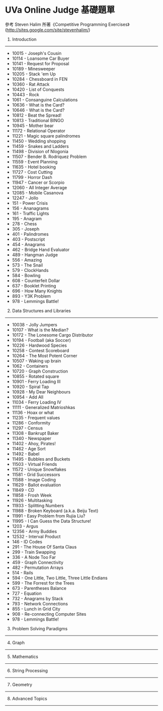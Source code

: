 UVa Online Judge 基礎題單
==================================================
參考 Steven Halim 所著《Competitive Programming Exercises》 (http://sites.google.com/site/stevenhalim/)

1. Introduction
--------------------------------------------------
* 10015 - Joseph's Cousin
* 10114 - Loansome Car Buyer
* 10141 - Request for Proposal
* 10189 - Minesweeper
* 10205 - Stack 'em Up
* 10284 - Chessboard in FEN
* 10360 - Rat Attack
* 10420 - List of Conquests
* 10443 - Rock
* 1061 - Consanguine Calculations
* 10636 - What is the Card?
* 10646 - What is the Card?
* 10812 - Beat the Spread!
* 10813 - Traditional BINGO
* 10945 - Mother bear
* 11172 - Relational Operator
* 11221 - Magic square palindromes
* 11450 - Wedding shopping
* 11459 - Snakes and Ladders
* 11498 - Division of Nlogonia
* 11507 - Bender B. Rodriquez Problem
* 11559 - Event Planning
* 11635 - Hotel booking
* 11727 - Cost Cutting
* 11799 - Horror Dash
* 11947 - Cancer or Scorpio
* 12060 - All Integer Average
* 12085 - Mobile Casanova
* 12247 - Jollo
* 151 - Power Crisis
* 156 - Ananagrams
* 161 - Traffic Lights
* 195 - Anagram
* 278 - Chess
* 305 - Joseph
* 401 - Palindromes
* 403 - Postscript
* 454 - Anagrams
* 462 - Bridge Hand Evaluator
* 489 - Hangman Judge
* 556 - Amazing
* 573 - The Snail
* 579 - ClockHands
* 584 - Bowling
* 608 - Counterfeit Dollar
* 637 - Booklet Printing
* 696 - How Many Knights
* 893 - Y3K Problem
* 978 - Lemmings Battle!

2. Data Structures and Libraries
--------------------------------------------------
* 10038 - Jolly Jumpers
* 10107 - What is the Median?
* 10172 - The Lonesome Cargo Distributor
* 10194 - Football (aka Soccer)
* 10226 - Hardwood Species
* 10258 - Contest Scoreboard
* 10264 - The Most Potent Corner
* 10507 - Waking up brain
* 1062 - Containers
* 10720 - Graph Construction
* 10855 - Rotated square
* 10901 - Ferry Loading III
* 10920 - Spiral Tap
* 10928 - My Dear Neighbours
* 10954 - Add All
* 11034 - Ferry Loading IV
* 11111 - Generalized Matrioshkas
* 11136 - Hoax or what
* 11235 - Frequent values
* 11286 - Conformity
* 11297 - Census
* 11308 - Bankrupt Baker
* 11340 - Newspaper
* 11402 - Ahoy, Pirates!
* 11462 - Age Sort
* 11492 - Babel
* 11495 - Bubbles and Buckets
* 11503 - Virtual Friends
* 11572 - Unique Snowflakes
* 11581 - Grid Successors
* 11588 - Image Coding
* 11629 - Ballot evaluation
* 11849 - CD
* 11858 - Frosh Week
* 11926 - Multitasking
* 11933 - Splitting Numbers
* 11988 - Broken Keyboard (a.k.a. Beiju Text)
* 11991 - Easy Problem from Rujia Liu?
* 11995 - I Can Guess the Data Structure!
* 1203 - Argus
* 12356 - Army Buddies
* 12532 - Interval Product
* 146 - ID Codes
* 291 - The House Of Santa Claus
* 299 - Train Swapping
* 336 - A Node Too Far
* 459 - Graph Connectivity
* 482 - Permutation Arrays
* 514 - Rails
* 594 - One Little, Two Little, Three Little Endians
* 599 - The Forrest for the Trees
* 673 - Parentheses Balance
* 727 - Equation
* 732 - Anagrams by Stack
* 793 - Network Connections
* 855 - Lunch in Grid City
* 908 - Re-connecting Computer Sites
* 978 - Lemmings Battle!

3. Problem Solving Paradigms
--------------------------------------------------

4. Graph
--------------------------------------------------

5. Mathematics
--------------------------------------------------

6. String Processing
--------------------------------------------------

7. Geometry
--------------------------------------------------

8. Advanced Topics
--------------------------------------------------
